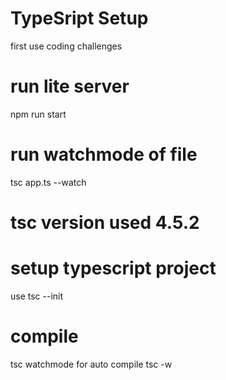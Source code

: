 # TypeSript Setup 
first use coding challenges

# run lite server
npm run start

# run watchmode of file
tsc app.ts --watch


# tsc version used 4.5.2

# setup typescript project
use tsc --init

# compile
tsc
watchmode for auto compile
tsc -w

